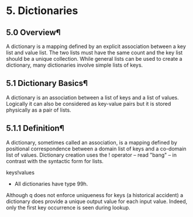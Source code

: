 # 5. Dictionaries
## 5.0 Overview¶
A dictionary is a mapping defined by an explicit association between a key list and value list. The two lists must have the same count and the key list should be a unique collection. While general lists can be used to create a dictionary, many dictionaries involve simple lists of keys.

## 5.1 Dictionary Basics¶
A dictionary is an association between a list of keys and a list of values. Logically it can also be considered as key-value pairs but it is stored physically as a pair of lists.

## 5.1.1 Definition¶
A dictionary, sometimes called an association, is a mapping defined by positional correspondence between a domain list of keys and a co-domain list of values. Dictionary creation uses the ! operator – read "bang" – in contrast with the syntactic form for lists.

keys!values

* All dictionaries have type 99h.


Although q does not enforce uniqueness for keys (a historical accident) a dictionary does provide a unique output value for each input value. Indeed, only the first key occurrence is seen during lookup.